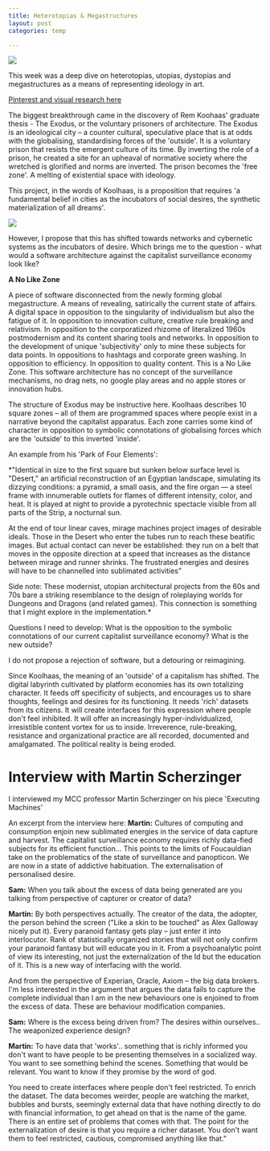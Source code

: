 ```yaml
---
title: Heterotopias & Megastructures
layout: post
categories: temp

---
```

![](http://socks-studio.com/img/blog/Exodus5.jpeg)

This week was a deep dive on heterotopias, utopias, dystopias and megastructures as a means of representing ideology in art.

[Pinterest and visual research here](https://www.pinterest.com.au/z10101010101001/heterotopia/)

The biggest breakthrough came in the discovery of Rem Koohaas' graduate thesis - The Exodus, or the voluntary prisoners of architecture.  The Exodus is an ideological city – a counter cultural, speculative place that is at odds with the globalising, standardising forces of the 'outside'. It is a voluntary prison that resists the emergent culture of its time. By inverting the role of a prison, he created a site for an upheaval of normative society where the wretched is glorified and norms are inverted.  The prison becomes the 'free zone'. A melting of existential space with ideology.

This project, in the words of Koolhaas, is a proposition that requires 'a fundamental belief in cities as the incubators of social desires, the synthetic materialization of all dreams'.

![](http://socks-studio.com/img/blog/Exodus2.jpeg)

However, I propose that this has shifted towards networks and cybernetic systems as the incubators of desire. Which brings me to the question -  what would a software architecture against the capitalist surveillance economy look like?

**A No Like Zone**

A piece of software disconnected from the newly forming global megastructure.  A means of revealing, satirically the current state of affairs. A digital space in opposition to the singularity of individualism but also the fatigue of it.  In opposition to innovation culture, creative rule breaking and relativism. In opposition to the corporatized rhizome of literalized 1960s postmodernism and its content sharing tools and networks. In opposition to the development of unique 'subjectivity' only to mine these subjects for data points. In oppositions to hashtags and corporate green washing. In opposition to efficiency. In opposition to quality content. This is a No Like Zone. This software architecture has no concept of the surveillance mechanisms, no drag nets, no google play areas and no apple stores or innovation hubs.

The structure of Exodus may be instructive here.  Koolhaas describes 10 square zones – all of them are programmed spaces where people exist in a narrative beyond the capitalist apparatus. Each zone carries some kind of character in opposition to symbolic connotations of globalising forces which are the 'outside' to this inverted 'inside'.

An example from his 'Park of Four Elements':

*"Identical in size to the first square but sunken below surface level is "Desert," an artificial reconstruction of an Egyptian landscape, simulating its dizzying conditions: a pyramid, a small oasis, and the fire organ — a steel frame with innumerable outlets for flames of different intensity, color, and heat. It is played at night to provide a pyrotechnic spectacle visible from all parts of the Strip, a nocturnal sun.

At the end of tour linear caves, mirage machines project images of desirable ideals. Those in the Desert who enter the tubes run to reach these beatific images. But actual contact can never be established: they run on a belt that moves in the opposite direction at a speed that increases as the distance between mirage and runner shrinks. The frustrated energies and desires will have to be channelled into sublimated activities”

Side note:  These modernist, utopian architectural projects from the 60s and 70s bare a striking resemblance to the design of roleplaying worlds for Dungeons and Dragons (and related games). This connection is something that I might explore in the implementation.*

Questions I need to develop: What is the opposition to the symbolic connotations of our current  capitalist surveillance economy? What is the new outside?

I do not propose a rejection of software, but a detouring or reimagining.

Since Koolhaas, the meaning of an 'outside' of a capitalism has shifted. The digital labyrinth cultivated by platform economies has its own totalizing character. It feeds off specificity of subjects, and encourages us to share thoughts, feelings and desires for its functioning.  It needs 'rich' datasets from its citizens. It will create interfaces for this expression where people don't feel inhibited. It will offer an increasingly hyper-individualized, irresistible content vortex for us to inside. Irreverence, rule-breaking, resistance and organizational practice are all recorded, documented and amalgamated. The political reality is being eroded.


# Interview with Martin Scherzinger
I interviewed my MCC professor Martin Scherzinger on his piece 'Executing Machines'

An excerpt from the interview here:
**Martin:** Cultures of computing and consumption enjoin new sublimated energies in the service of data capture and harvest. The capitalist surveillance economy requires richly data-fied subjects for its efficient function... This points to the limits of Foucauldian take on the problematics of the state of surveillance and panopticon. We are now in a state of addictive habituation. The externalisation of personalised desire.

**Sam:** When you talk about the excess of data being generated are you talking from perspective of capturer or creator of data?

**Martin:** By both perspectives actually. The creator of the data, the adopter, the person behind the screen ("Like a skin to be touched" as Alex Galloway nicely put it).  Every paranoid fantasy gets play – just enter it into interlocutor. Rank of statistically organized stories that will not only confirm your paranoid fantasy but will educate you in it.  From a psychoanalytic point of view its interesting, not just the externalization of the Id but the education of it. This is a new way of interfacing with the world.

And from the perspective of Experian, Oracle, Axiom – the big data brokers. I'm less interested in the argument that argues the data fails to capture the complete individual than I am in the new behaviours one is enjoined to from the excess of data. These are behaviour modification companies.

**Sam:** Where is the excess being driven from? The desires within ourselves.. The weaponized experience design?

**Martin:** To have data that 'works'.. something that is richly informed you don't want to have people to be presenting themselves in a socialized way. You want to see something behind the scenes. Something that would be relevant. You want to know if they promise by the word of god.  

You need to create interfaces where people don't feel restricted. To enrich the dataset. The data becomes weirder, people are watching the market, bubbles and bursts, seemingly external data that have nothing directly to do with financial information, to get ahead on that is the name of the game. There is an entire set of problems that comes with that. The point for the externalization of desire is that you require a richer dataset. You don't want them to feel restricted, cautious, compromised anything like that."
